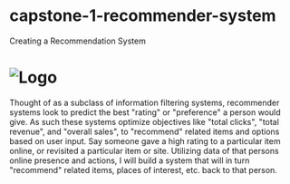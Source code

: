 # capstone-1-recommender-system                                                       
Creating a Recommendation System




# <img src="https://github.com/MatthewNewell006/capstone-1-recommender-system/blob/master/recommendation_system.gif" class="centerImage" alt="Logo"/><br>




Thought of as a subclass of information filtering systems, recommender systems look to predict the best "rating" or "preference" a person would give. As such these systems optimize objectives like "total clicks", "total revenue", and "overall sales", to "recommend" related items and options based on user input. Say someone gave a high rating to a particular item online, or revisited a particular item or site. Utilizing data of that persons online presence and actions, I will build a system that will in turn "recommend" related items, places of interest, etc. back to that person.

  
